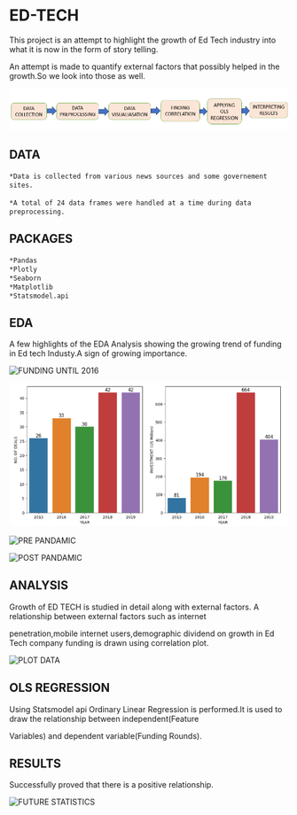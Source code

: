# ED-TECH

This project is an attempt to highlight the growth of Ed Tech industry into what it is now in the form of story telling.

An attempt is made to quantify external factors that possibly helped in the growth.So we look into those as well.


![PROJECT OVERVIEW](Images/Edtech.PNG)

## DATA

    *Data is collected from various news sources and some governement sites.

    *A total of 24 data frames were handled at a time during data preprocessing.

## PACKAGES
    *Pandas 
    *Plotly
    *Seaborn
    *Matplotlib
    *Statsmodel.api

## EDA

A few highlights of the EDA Analysis showing the growing trend of funding in Ed tech Industy.A sign of growing importance.

![FUNDING UNTIL 2016](<Images/FUNDING-TILL-2016.PNG>)

![FUNDING SINCE 2015](<Images/FUNDING POST 2015.PNG>)

![PRE PANDAMIC](<PRE PANDEMIC.PNG>)

![POST PANDAMIC](<POST PANDAMIC-1.PNG>)

## ANALYSIS 

Growth of ED TECH is studied in detail along with external factors. A relationship between external factors such as internet 

penetration,mobile internet users,demographic dividend on growth in Ed Tech company funding is drawn using correlation plot.  

![PLOT DATA](GRAPH.PNG)

## OLS REGRESSION
Using Statsmodel api Ordinary Linear Regression is performed.It is used to draw the relationship between independent(Feature 

Variables) and dependent variable(Funding Rounds).

## RESULTS

Successfully proved that there is a positive relationship.


![FUTURE STATISTICS](<WAY FORWORD.PNG>) 


